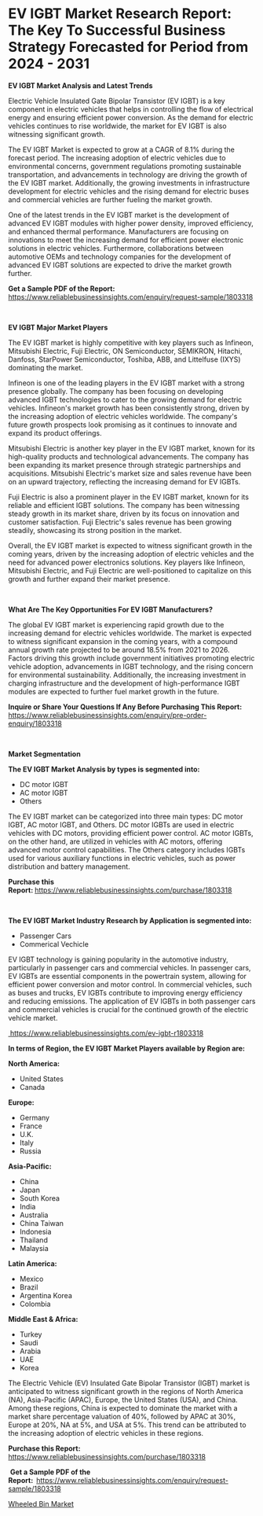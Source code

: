 <p><h1>EV IGBT Market Research Report: The Key To Successful Business Strategy Forecasted for Period from 2024 - 2031</h1></p><p><strong>EV IGBT Market Analysis and Latest Trends</strong></p>
<p><p>Electric Vehicle Insulated Gate Bipolar Transistor (EV IGBT) is a key component in electric vehicles that helps in controlling the flow of electrical energy and ensuring efficient power conversion. As the demand for electric vehicles continues to rise worldwide, the market for EV IGBT is also witnessing significant growth.</p><p>The EV IGBT Market is expected to grow at a CAGR of 8.1% during the forecast period. The increasing adoption of electric vehicles due to environmental concerns, government regulations promoting sustainable transportation, and advancements in technology are driving the growth of the EV IGBT market. Additionally, the growing investments in infrastructure development for electric vehicles and the rising demand for electric buses and commercial vehicles are further fueling the market growth.</p><p>One of the latest trends in the EV IGBT market is the development of advanced EV IGBT modules with higher power density, improved efficiency, and enhanced thermal performance. Manufacturers are focusing on innovations to meet the increasing demand for efficient power electronic solutions in electric vehicles. Furthermore, collaborations between automotive OEMs and technology companies for the development of advanced EV IGBT solutions are expected to drive the market growth further.</p></p>
<p><strong>Get a Sample PDF of the Report:&nbsp;</strong> <a href="https://www.reliablebusinessinsights.com/enquiry/request-sample/1803318">https://www.reliablebusinessinsights.com/enquiry/request-sample/1803318</a></p>
<p>&nbsp;</p>
<p><strong>EV IGBT Major Market Players</strong></p>
<p><p>The EV IGBT market is highly competitive with key players such as Infineon, Mitsubishi Electric, Fuji Electric, ON Semiconductor, SEMIKRON, Hitachi, Danfoss, StarPower Semiconductor, Toshiba, ABB, and Littelfuse (IXYS) dominating the market.</p><p>Infineon is one of the leading players in the EV IGBT market with a strong presence globally. The company has been focusing on developing advanced IGBT technologies to cater to the growing demand for electric vehicles. Infineon's market growth has been consistently strong, driven by the increasing adoption of electric vehicles worldwide. The company's future growth prospects look promising as it continues to innovate and expand its product offerings.</p><p>Mitsubishi Electric is another key player in the EV IGBT market, known for its high-quality products and technological advancements. The company has been expanding its market presence through strategic partnerships and acquisitions. Mitsubishi Electric's market size and sales revenue have been on an upward trajectory, reflecting the increasing demand for EV IGBTs.</p><p>Fuji Electric is also a prominent player in the EV IGBT market, known for its reliable and efficient IGBT solutions. The company has been witnessing steady growth in its market share, driven by its focus on innovation and customer satisfaction. Fuji Electric's sales revenue has been growing steadily, showcasing its strong position in the market.</p><p>Overall, the EV IGBT market is expected to witness significant growth in the coming years, driven by the increasing adoption of electric vehicles and the need for advanced power electronics solutions. Key players like Infineon, Mitsubishi Electric, and Fuji Electric are well-positioned to capitalize on this growth and further expand their market presence.</p></p>
<p>&nbsp;</p>
<p><strong>What Are The Key Opportunities For EV IGBT Manufacturers?</strong></p>
<p><p>The global EV IGBT market is experiencing rapid growth due to the increasing demand for electric vehicles worldwide. The market is expected to witness significant expansion in the coming years, with a compound annual growth rate projected to be around 18.5% from 2021 to 2026. Factors driving this growth include government initiatives promoting electric vehicle adoption, advancements in IGBT technology, and the rising concern for environmental sustainability. Additionally, the increasing investment in charging infrastructure and the development of high-performance IGBT modules are expected to further fuel market growth in the future.</p></p>
<p><strong>Inquire or Share Your Questions If Any Before Purchasing This Report:</strong> <a href="https://www.reliablebusinessinsights.com/enquiry/pre-order-enquiry/1803318">https://www.reliablebusinessinsights.com/enquiry/pre-order-enquiry/1803318</a></p>
<p>&nbsp;</p>
<p><strong>Market Segmentation</strong></p>
<p><strong>The EV IGBT Market Analysis by types is segmented into:</strong></p>
<p><ul><li>DC motor IGBT</li><li>AC motor IGBT</li><li>Others</li></ul></p>
<p><p>The EV IGBT market can be categorized into three main types: DC motor IGBT, AC motor IGBT, and Others. DC motor IGBTs are used in electric vehicles with DC motors, providing efficient power control. AC motor IGBTs, on the other hand, are utilized in vehicles with AC motors, offering advanced motor control capabilities. The Others category includes IGBTs used for various auxiliary functions in electric vehicles, such as power distribution and battery management.</p></p>
<p><strong>Purchase this Report:&nbsp;</strong><a href="https://www.reliablebusinessinsights.com/purchase/1803318">https://www.reliablebusinessinsights.com/purchase/1803318</a></p>
<p>&nbsp;</p>
<p><strong>The EV IGBT Market Industry Research by Application is segmented into:</strong></p>
<p><ul><li>Passenger Cars</li><li>Commerical Vechicle</li></ul></p>
<p><p>EV IGBT technology is gaining popularity in the automotive industry, particularly in passenger cars and commercial vehicles. In passenger cars, EV IGBTs are essential components in the powertrain system, allowing for efficient power conversion and motor control. In commercial vehicles, such as buses and trucks, EV IGBTs contribute to improving energy efficiency and reducing emissions. The application of EV IGBTs in both passenger cars and commercial vehicles is crucial for the continued growth of the electric vehicle market.</p></p>
<p><a href="https://www.reliablebusinessinsights.com/ev-igbt-r1803318">&nbsp;https://www.reliablebusinessinsights.com/ev-igbt-r1803318</a></p>
<p><strong>In terms of Region, the EV IGBT Market Players available by Region are:</strong></p>
<p>
    <p> <strong> North America: </strong>
        <ul>
            <li>United States</li>
            <li>Canada</li>
        </ul>
        </p> 
    <p> <strong> Europe: </strong>
        <ul>
            <li>Germany</li>
            <li>France</li>
            <li>U.K.</li>
            <li>Italy</li>
            <li>Russia</li>
        </ul>
        </p> 
    <p> <strong> Asia-Pacific: </strong>
        <ul>
            <li>China</li>
            <li>Japan</li>
            <li>South Korea</li>
            <li>India</li>
            <li>Australia</li>
            <li>China Taiwan</li>
            <li>Indonesia</li>
            <li>Thailand</li>
            <li>Malaysia</li>
        </ul>
        </p> 
    <p> <strong> Latin America: </strong>
        <ul>
            <li>Mexico</li>
            <li>Brazil</li>
            <li>Argentina Korea</li>
            <li>Colombia</li>
        </ul>
        </p> 
    <p> <strong> Middle East & Africa: </strong>
        <ul>
            <li>Turkey</li>
            <li>Saudi</li>
            <li>Arabia</li>
            <li>UAE</li>
            <li>Korea</li>
        </ul>
    </p>
    </p>
<p><p>The Electric Vehicle (EV) Insulated Gate Bipolar Transistor (IGBT) market is anticipated to witness significant growth in the regions of North America (NA), Asia-Pacific (APAC), Europe, the United States (USA), and China. Among these regions, China is expected to dominate the market with a market share percentage valuation of 40%, followed by APAC at 30%, Europe at 20%, NA at 5%, and USA at 5%. This trend can be attributed to the increasing adoption of electric vehicles in these regions.</p></p>
<p><strong>Purchase this Report: </strong><a href="https://www.reliablebusinessinsights.com/purchase/1803318">https://www.reliablebusinessinsights.com/purchase/1803318</a></p>
<p>&nbsp;<strong>Get a Sample PDF of the Report:&nbsp;&nbsp;</strong><a href="https://www.reliablebusinessinsights.com/enquiry/request-sample/1803318">https://www.reliablebusinessinsights.com/enquiry/request-sample/1803318</a></p>
<p><strong></strong></p>
<p><p><a href="https://github.com/HowardDelgaXXfnf/Market-Research-Report-List-1/blob/main/wheeled-bin-market.md">Wheeled Bin Market</a></p></p>